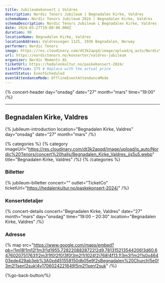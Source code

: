 ```yaml
---
title: Jubileumskonsert i Valdres
description: Nordic Tenors Jubileum | Begnadalen Kirke, Valdres
schemaName: Nordic Tenors Jubileum 2024 | Begnadalen Kirke, Valdres
schemaDescription: Nordic Tenors Jubileum i Begnadalen Kirke, Valdres
date: 2024-03-27T19:00:00.000Z
duration: 90
locationName: Begnadalen Kirke, Valdres
locationAddress: Valdresvegen 1125, 2936 Begnadalen, Norway
performer: Nordic Tenors
image: https://res.cloudinary.com/dt3k2apqd/image/upload/q_auto/Nordic%20Tenors/OG%20images/Jubileum/Valdres_ikl5nr.webp
url: https://nordictenors.no/konserter/valdres-jubileum
organizer: Nordic Moments AS
ticketUrl: https://hedalenkultur.no/paskekonsert-2024/
ticketPrice: 375 # Replace with the actual price
eventStatus: EventScheduled
eventAttendanceMode: OfflineEventAttendanceMode
---
```


{% concert-header day="onsdag" date="27" month="mars" time="19:00" /%}

---

## Begnadalen Kirke, Valdres

{% jubileum-introduction location="Begnadalen Kirke, Valdres" day="onsdag" date="27" month="mars" /%}

{% categories %}
{% category imageUrl="https://res.cloudinary.com/dt3k2apqd/image/upload/q_auto/Nordic%20Tenors/concert%20halls/Begnadalen_Kirke_Valdres_jjs5u5.webp" title="Begnadalen Kirke, Valdres" /%}
{% /categories %}

### Billetter

{% jubileum-billetter concert="" outlet="TicketCo" ticketUrl="https://hedalenkultur.no/paskekonsert-2024/" /%}

### Konsertdetaljer

{% concert-details concert="Begnadalen Kirke, Valdres" date="27" month="mars" day="onsdag" time="19:00 – 20:30" location="Begnadalen Kirke, Valdres" /%}

### Adresse

{% map src="https://www.google.com/maps/embed?pb=!1m18!1m12!1m3!1d1955.7282208828722!2d9.781315213544206!3d60.64760207517631!2m3!1f0!2f0!3f0!3m2!1i1024!2i768!4f13.1!3m3!1m2!1s0x46403ede429ab3eb%3A0xd451558150db05e9!2sBegnadalen%20Church!5e0!3m2!1sen!2suk!4v1706024221649!5m2!1sen!2suk" /%}

{%go-back-button/%}
